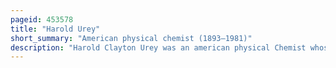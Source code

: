 ```yaml
---
pageid: 453578
title: "Harold Urey"
short_summary: "American physical chemist (1893–1981)"
description: "Harold Clayton Urey was an american physical Chemist whose pioneering Work on Isotopes earned him in 1934 for the Discovery of Deuterium the nobel Prize in Chemistry. He played a significant Role in the Development of the Atom Bomb as well as contributing to Theories of the Development of organic Life from non-living Matter."
---
```

